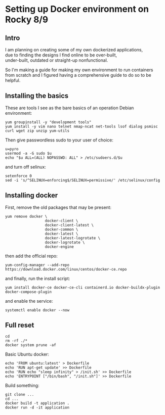 # Setting up Docker environment on Rocky 8/9
## Intro
I am planning on creating some of my own dockerized applications,  
due to finding the designs I find online to be over-built,  
under-built, outdated or straight-up nonfunctional.  

So I'm making a guide for making my own environment to run containers  
from scratch and I figured having a comprehensive guide to do so to be helpful.  

## Installing the basics
These are tools I see as the bare basics of an operation Debian environment:  
```
yum groupinstall -y "development tools"
yum install -y vim nano telnet nmap-ncat net-tools lsof dialog psmisc curl wget zip unzip yum-utils
```
Then give passwordless sudo to your user of choice:  
```
u=pyro
usermod -a -G sudo $u
echo "$u ALL=(ALL) NOPASSWD: ALL" > /etc/sudoers.d/$u
```  
and turn off selinux:  
```
setenforce 0
sed -i 's/^SELINUX=enforcing$/SELINUX=permissive/' /etc/selinux/config
```  
## Installing docker

First, remove the old packages that may be present:  
```  
yum remove docker \
                  docker-client \
                  docker-client-latest \
                  docker-common \
                  docker-latest \
                  docker-latest-logrotate \
                  docker-logrotate \
                  docker-engine
```  
then add the official repo:  
```  
yum-config-manager --add-repo https://download.docker.com/linux/centos/docker-ce.repo
```  
and finally, run the install script:  
```  
yum install docker-ce docker-ce-cli containerd.io docker-buildx-plugin docker-compose-plugin
```   
and enable the service:  
``` 
systemctl enable docker --now
``` 

## Full reset
```  
cd 
rm -rf ./*
docker system prune -af
```
Basic Ubuntu docker:  
```  
echo 'FROM ubuntu:latest' > Dockerfile
echo 'RUN apt-get update' >> Dockerfile
echo 'RUN echo "sleep infinity" > /init.sh' >> Dockerfile
echo 'ENTRYPOINT ["/bin/bash", "/init.sh"]' >> Dockerfile
``` 
Build something:  
```
git clone ...
cd ...
docker build -t application .
docker run -d -it application
```  
